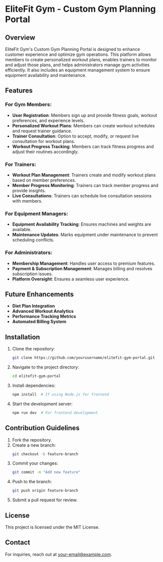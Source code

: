 # EliteFit Gym - Custom Gym Planning Portal

## Overview

EliteFit Gym's Custom Gym Planning Portal is designed to enhance customer experience and optimize gym operations. This platform allows members to create personalized workout plans, enables trainers to monitor and adjust those plans, and helps administrators manage gym activities efficiently. It also includes an equipment management system to ensure equipment availability and maintenance.

## Features

### For Gym Members:

- **User Registration**: Members sign up and provide fitness goals, workout preferences, and experience levels.
- **Personalized Workout Plans**: Members can create workout schedules and request trainer guidance.
- **Trainer Consultation**: Option to accept, modify, or request live consultation for workout plans.
- **Workout Progress Tracking**: Members can track fitness progress and adjust their routines accordingly.

### For Trainers:

- **Workout Plan Management**: Trainers create and modify workout plans based on member preferences.
- **Member Progress Monitoring**: Trainers can track member progress and provide insights.
- **Live Consultations**: Trainers can schedule live consultation sessions with members.

### For Equipment Managers:

- **Equipment Availability Tracking**: Ensures machines and weights are available.
- **Maintenance Updates**: Marks equipment under maintenance to prevent scheduling conflicts.

### For Administrators:

- **Membership Management**: Handles user access to premium features.
- **Payment & Subscription Management**: Manages billing and resolves subscription issues.
- **Platform Oversight**: Ensures a seamless user experience.

## Future Enhancements

- **Diet Plan Integration**
- **Advanced Workout Analytics**
- **Performance Tracking Metrics**
- **Automated Billing System**

## Installation

1. Clone the repository:
   ```sh
   git clone https://github.com/yourusername/elitefit-gym-portal.git
   ```
2. Navigate to the project directory:
   ```sh
   cd elitefit-gym-portal
   ```
3. Install dependencies:
   ```sh
   npm install  # If using Node.js for frontend
   ```
4. Start the development server:
   ```sh
   npm run dev  # For frontend development
   ```

## Contribution Guidelines

1. Fork the repository.
2. Create a new branch:
   ```sh
   git checkout -b feature-branch
   ```
3. Commit your changes:
   ```sh
   git commit -m "Add new feature"
   ```
4. Push to the branch:
   ```sh
   git push origin feature-branch
   ```
5. Submit a pull request for review.

## License

This project is licensed under the MIT License.

## Contact

For inquiries, reach out at [your-email@example.com](mailto:your-email@example.com).
